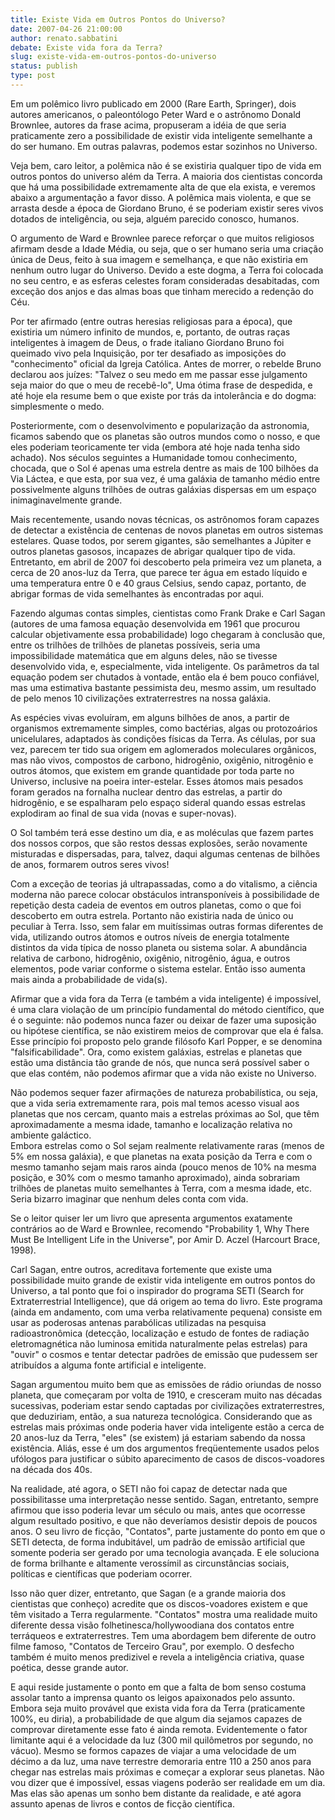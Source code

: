 ```yaml
---
title: Existe Vida em Outros Pontos do Universo?
date: 2007-04-26 21:00:00
author: renato.sabbatini
debate: Existe vida fora da Terra?
slug: existe-vida-em-outros-pontos-do-universo
status: publish 
type: post
---
```


  
Em um polêmico livro publicado em 2000 (Rare Earth, Springer), dois autores americanos, o paleontólogo Peter Ward e o astrônomo Donald Brownlee, autores da frase acima, propuseram a idéia de que seria praticamente zero a possibilidade de existir vida inteligente semelhante a do ser humano. Em outras palavras, podemos estar sozinhos no Universo.  
  
Veja bem, caro leitor, a polêmica não é se existiria qualquer tipo de vida em outros pontos do universo além da Terra. A maioria dos cientistas concorda que há uma possibilidade extremamente alta de que ela exista, e veremos abaixo a argumentação a favor disso. A polêmica mais violenta, e que se arrasta desde a época de Giordano Bruno, é se poderiam existir seres vivos dotados de inteligência, ou seja, alguém parecido conosco, humanos.  
  
O argumento de Ward e Brownlee parece reforçar o que muitos religiosos afirmam desde a Idade Média, ou seja, que o ser humano seria uma criação única de Deus, feito à sua imagem e semelhança, e que não existiria em nenhum outro lugar do Universo. Devido a este dogma, a Terra foi colocada no seu centro, e as esferas celestes foram consideradas desabitadas, com exceção dos anjos e das almas boas que tinham merecido a redenção do Céu.   
  
Por ter afirmado (entre outras heresias religiosas para a época), que existiria um número infinito de mundos, e, portanto, de outras raças inteligentes à imagem de Deus, o frade italiano Giordano Bruno foi queimado vivo pela Inquisição, por ter desafiado as imposições do "conhecimento" oficial da Igreja Católica. Antes de morrer, o rebelde Bruno declarou aos juízes: "Talvez o seu medo em me passar esse julgamento seja maior do que o meu de recebê-lo", Uma ótima frase de despedida, e até hoje ela resume bem o que existe por trás da intolerância e do dogma: simplesmente o medo.   
  
Posteriormente, com o desenvolvimento e popularização da astronomia, ficamos sabendo que os planetas são outros mundos como o nosso, e que eles poderiam teoricamente ter vida (embora até hoje nada tenha sido achado). Nos séculos seguintes a Humanidade tomou conhecimento, chocada, que o Sol é apenas uma estrela dentre as mais de 100 bilhões da Via Láctea, e que esta, por sua vez, é uma galáxia de tamanho médio entre possivelmente alguns trilhões de outras galáxias dispersas em um espaço inimaginavelmente grande.  
  
 Mais recentemente, usando novas técnicas, os astrônomos foram capazes de detectar a existência de centenas de novos planetas em outros sistemas estelares. Quase todos, por serem gigantes, são semelhantes a Júpiter e outros planetas gasosos, incapazes de abrigar qualquer tipo de vida. Entretanto, em abril de 2007 foi descoberto pela primeira vez um planeta, a cerca de 20 anos-luz da Terra, que parece ter água em estado líquido e uma temperatura entre 0 e 40 graus Celsius, sendo capaz, portanto, de abrigar formas de vida semelhantes às encontradas por aqui.  
  
Fazendo algumas contas simples, cientistas como Frank Drake e Carl Sagan (autores de uma famosa equação desenvolvida em 1961 que procurou calcular objetivamente essa probabilidade) logo chegaram à conclusão que, entre os trilhões de trilhões de planetas possíveis, seria uma impossibilidade matemática que em alguns deles, não se tivesse desenvolvido vida, e, especialmente, vida inteligente. Os parâmetros da tal equação podem ser chutados à vontade, então ela é bem pouco confiável, mas uma estimativa bastante pessimista deu, mesmo assim, um resultado de pelo menos 10 civilizações extraterrestres na nossa galáxia.  
  
  
As espécies vivas evoluíram, em alguns bilhões de anos, a partir de organismos extremamente simples, como bactérias, algas ou protozoários unicelulares, adaptados às condições físicas da Terra. As células, por sua vez, parecem ter tido sua origem em aglomerados moleculares orgânicos, mas não vivos, compostos de carbono, hidrogênio, oxigênio, nitrogênio e outros átomos, que existem em grande quantidade por toda parte no Universo, inclusive na poeira inter-estelar. Esses átomos mais pesados foram gerados na fornalha nuclear dentro das estrelas, a partir do hidrogênio, e se espalharam pelo espaço sideral quando essas estrelas explodiram ao final de sua vida (novas e super-novas).   
  
O Sol também terá esse destino um dia, e as moléculas que fazem partes dos nossos corpos, que são restos dessas explosões, serão novamente misturadas e dispersadas, para, talvez, daqui algumas centenas de bilhões de anos, formarem outros seres vivos!   
  
Com a exceção de teorias já ultrapassadas, como a do vitalismo, a ciência moderna não parece colocar obstáculos intransponíveis à possibilidade de repetição desta cadeia de eventos em outros planetas, como o que foi descoberto em outra estrela. Portanto não existiria nada de único ou peculiar à Terra. Isso, sem falar em muitíssimas outras formas diferentes de vida, utilizando outros átomos e outros níveis de energia totalmente distintos da vida típica de nosso planeta ou sistema solar. A abundância relativa de carbono, hidrogênio, oxigênio, nitrogênio, água, e outros elementos, pode variar conforme o sistema estelar. Então isso aumenta mais ainda a probabilidade de vida(s).  
  
Afirmar que a vida fora da Terra (e também a vida inteligente) é impossível, é uma clara violação de um princípio fundamental do método científico, que é o seguinte: não podemos nunca fazer ou deixar de fazer uma suposição ou hipótese científica, se não existirem meios de comprovar que ela é falsa. Esse princípio foi proposto pelo grande filósofo Karl Popper, e se denomina "falsificabilidade". Ora, como existem galáxias, estrelas e planetas que estão uma distância tão grande de nós, que nunca será possível saber o que elas contém, não podemos afirmar que a vida não existe no Universo.   
  
Não podemos sequer fazer afirmações de natureza probabilística, ou seja, que a vida seria extremamente rara, pois mal temos acesso visual aos planetas que nos cercam, quanto mais a estrelas próximas ao Sol, que têm aproximadamente a mesma idade, tamanho e localização relativa no ambiente galáctico.   
Embora estrelas como o Sol sejam realmente relativamente raras (menos de 5% em nossa galáxia), e que planetas na exata posição da Terra e com o mesmo tamanho sejam mais raros ainda (pouco menos de 10% na mesma posição, e 30% com o mesmo tamanho aproximado), ainda sobrariam trilhões de planetas muito semelhantes à Terra, com a mesma idade, etc. Seria bizarro imaginar que nenhum deles conta com vida.   
  
Se o leitor quiser ler um livro que apresenta argumentos exatamente contrários ao de Ward e Brownlee, recomendo "Probability 1, Why There Must Be Intelligent Life in the Universe", por Amir D. Aczel (Harcourt Brace, 1998).   
  
Carl Sagan, entre outros, acreditava fortemente que existe uma possibilidade muito grande de existir vida inteligente em outros pontos do Universo, a tal ponto que foi o inspirador do programa SETI (Search for Extraterrestrial Intelligence), que dá origem ao tema do livro. Este programa (ainda em andamento, com uma verba relativamente pequena) consiste em usar as poderosas antenas parabólicas utilizadas na pesquisa radioastronômica (detecção, localização e estudo de fontes de radiação eletromagnética não luminosa emitida naturalmente pelas estrelas) para "ouvir" o cosmos e tentar detectar padrões de emissão que pudessem ser atribuídos a alguma fonte artificial e inteligente.   
  
Sagan argumentou muito bem que as emissões de rádio oriundas de nosso planeta, que começaram por volta de 1910, e cresceram muito nas décadas sucessivas, poderiam estar sendo captadas por civilizações extraterrestres, que deduziriam, então, a sua natureza tecnológica. Considerando que as estrelas mais próximas onde poderia haver vida inteligente estão a cerca de 20 anos-luz da Terra, "eles" (se existem) já estariam sabendo da nossa existência. Aliás, esse é um dos argumentos freqüentemente usados pelos ufólogos para justificar o súbito aparecimento de casos de discos-voadores na década dos 40s.   
  
Na realidade, até agora, o SETI não foi capaz de detectar nada que possibilitasse uma interpretação nesse sentido. Sagan, entretanto, sempre afirmou que isso poderia levar um século ou mais, antes que ocorresse algum resultado positivo, e que não deveríamos desistir depois de poucos anos. O seu livro de ficção, "Contatos", parte justamente do ponto em que o SETI detecta, de forma indubitável, um padrão de emissão artificial que somente poderia ser gerado por uma tecnologia avançada. E ele soluciona de forma brilhante e altamente verossímil as circunstâncias sociais, políticas e científicas que poderiam ocorrer.   
  
Isso não quer dizer, entretanto, que Sagan (e a grande maioria dos cientistas que conheço) acredite que os discos-voadores existem e que têm visitado a Terra regularmente. "Contatos" mostra uma realidade muito diferente dessa visão folhetinesca/hollywoodiana dos contatos entre terráqueos e extraterrestres. Tem uma abordagem bem diferente de outro filme famoso, "Contatos de Terceiro Grau", por exemplo. O desfecho também é muito menos predizivel e revela a inteligência criativa, quase poética, desse grande autor.   
  
E aqui reside justamente o ponto em que a falta de bom senso costuma assolar tanto a imprensa quanto os leigos apaixonados pelo assunto. Embora seja muito provável que exista vida fora da Terra (praticamente 100%, eu diria), a probabilidade de que algum dia sejamos capazes de comprovar diretamente esse fato é ainda remota. Evidentemente o fator limitante aqui é a velocidade da luz (300 mil quilômetros por segundo, no vácuo). Mesmo se formos capazes de viajar a uma velocidade de um décimo a da luz, uma nave terrestre demoraria entre 110 a 250 anos para chegar nas estrelas mais próximas e começar a explorar seus planetas. Não vou dizer que é impossível, essas viagens poderão ser realidade em um dia. Mas elas são apenas um sonho bem distante da realidade, e até agora assunto apenas de livros e contos de ficção científica.  

